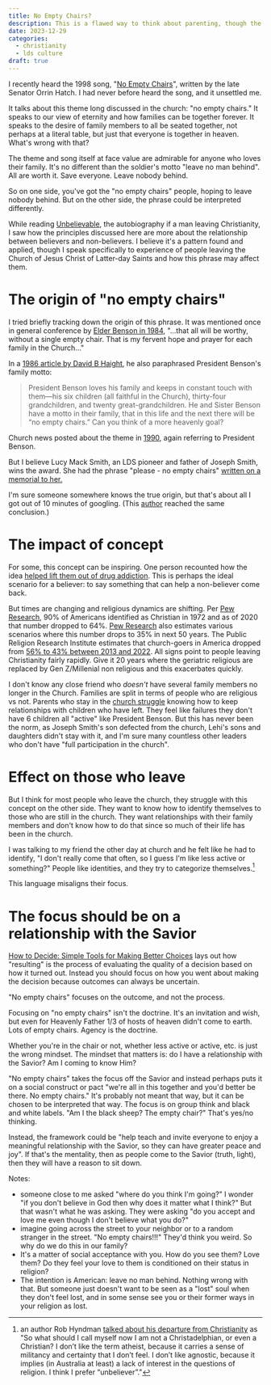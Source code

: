 ```yaml
---
title: No Empty Chairs?
description: This is a flawed way to think about parenting, though the intent is positive.
date: 2023-12-29
categories:
  - christianity
  - lds culture
draft: true
---
```

I recently heard the 1998 song, "[No Empty Chairs](http://bearlakemonsters.blogspot.com/2010/09/no-empty-chairs.html)", written by the late Senator Orrin Hatch. I had never before heard the song, and it unsettled me.

It talks about this theme long discussed in the church: "no empty chairs." It speaks to our view of eternity and how families can be together forever. It speaks to the desire of family members to all be seated together, not perhaps at a literal table, but just that everyone is together in heaven. What's wrong with that?

The theme and song itself at face value are admirable for anyone who loves their family. It's no different than the soldier's motto "leave no man behind". All are worth it. Save everyone. Leave nobody behind. 

So on one side, you've got the "no empty chairs" people, hoping to leave nobody behind. But on the other side, the phrase could be interpreted differently. 

While reading [Unbelievable](../book-review/unbelievable.md), the autobiography if a man leaving Christianity, I saw how the principles discussed here are more about the relationship between believers and non-believers. I believe it's a pattern found and applied, though I speak specifically to experience of people leaving the Church of Jesus Christ of Latter-day Saints and how this phrase may affect them. 

# The origin of "no empty chairs"

I tried briefly tracking down the origin of this phrase. It was mentioned once in general conference by [Elder Benson in 1984](https://www.lds-general-conference.org/), "...that all will be worthy, without a single empty chair. That is my fervent hope and prayer for each family in the Church..."

In a [1986 article by David B Haight](https://scriptures.byu.edu/#:t109b&%22empty%20chairs%22:st&&1830&2023&gjt&n&30@0$%22empty%20chairs%22), he also paraphrased President Benson's family motto:

> President Benson loves his family and keeps in constant touch with them—his six children (all faithful in the Church), thirty-four grandchildren, and twenty great-grandchildren. He and Sister Benson have a motto in their family, that in this life and the next there will be “no empty chairs.” Can you think of a more heavenly goal?

Church news posted about the theme in [1990](https://www.thechurchnews.com/1990/7/28/23261560/no-empty-chairs), again referring to President Benson. 

But I believe Lucy Mack Smith, an LDS pioneer and father of Joseph Smith, wins the award. She had the phrase "please - no empty chairs" [written on a memorial to her. ](https://latterdaysoprano.com/2008/03/08/no-empty-chairs/)

I'm sure someone somewhere knows the true origin, but that's about all I got out of 10 minutes of googling. (This [author](https://www.ldsliving.com/6-tips-for-parents-of-adult-children-who-dont-believe-in-the-church/s/90940) reached the same conclusion.)
# The impact of concept

For some, this concept can be inspiring. One person recounted how the idea [helped lift them out of drug addiction](https://www.churchofjesuschrist.org/study/ensign/2013/03/no-empty-chairs?lang=eng). This is perhaps the ideal scenario for a believer: to say something that can help a non-believer come back. 

But times are changing and religious dynamics are shifting. Per [Pew Research](https://www.pewresearch.org/religion/2022/09/13/modeling-the-future-of-religion-in-america/pf_2022-09-13_religious-projections_01-01/), 90% of Americans identified as Christian in 1972 and as of 2020 that number dropped to 64%. [Pew Research](https://www.pewresearch.org/religion/2022/09/13/modeling-the-future-of-religion-in-america/) also estimates various scenarios where this number drops to 35% in next 50 years. The Public Religion Research Institute estimates that church-goers in America dropped from [56% to 43% between 2013 and 2022](https://www.prri.org/research/religion-and-congregations-in-a-time-of-social-and-political-upheaval/). All signs point to people leaving Christianity fairly rapidly. Give it 20 years where the geriatric religious are replaced by Gen Z/Millenial non religious and this exacerbates quickly. 

I don't know any close friend who *doesn't* have several family members no longer in the Church. Families are split in terms of people who are religious vs not. Parents who stay in the [church struggle](https://www.ldsliving.com/6-tips-for-parents-of-adult-children-who-dont-believe-in-the-church/s/90940) knowing how to keep relationships with children who have left. They feel like failures they don't have 6 children all "active" like President Benson. But this has never been the norm, as Joseph Smith's son defected from the church, Lehi's sons and daughters didn't stay with it, and I'm sure many countless other leaders who don't have "full participation in the church". 

# Effect on those who leave

But I think for most people who leave the church, they struggle with this concept on the other side. They want to know how to identify themselves to those who are still in the church. They want relationships with their family members and don't know how to do that since so much of their life has been in the church. 

I was talking to my friend the other day at church and he felt like he had to identify, "I don't really come that often, so I guess I'm like less active or something?" People like identities, and they try to categorize themselves.[^1]

This language misaligns their focus. 

# The focus should be on a relationship with the Savior

[How to Decide: Simple Tools for Making Better Choices](../book-review/how-to-decide-simple-tools-for-making-better-choices.md) lays out how "resulting" is the process of evaluating the quality of a decision based on how it turned out. Instead you should focus on how you went about making the decision because outcomes can always be uncertain. 

"No empty chairs" focuses on the outcome, and not the process. 

Focusing on "no empty chairs" isn't the doctrine. It's an invitation and wish, but even for Heavenly Father 1/3 of hosts of heaven didn't come to earth. Lots of empty chairs. Agency is the doctrine. 

Whether you're in the chair or not, whether less active or active, etc. is just the wrong mindset. The mindset that matters is: do I have a relationship with the Savior? Am I coming to know Him?

"No empty chairs" takes the focus off the Savior and instead perhaps puts it on a social construct or pact "we're all in this together and you'd better be there. No empty chairs." It's probably not meant that way, but it can be chosen to be interpreted that way. The focus is on group think and black and white labels. "Am I the black sheep? The empty chair?" That's yes/no thinking.

Instead, the framework could be "help teach and invite everyone to enjoy a meaningful relationship with the Savior, so they can have greater peace and joy". If that's the mentality, then as people come to the Savior (truth, light), then they will have a reason to sit down. 


Notes:
- someone close to me asked "where do you think I'm going?"  I wonder "if you don't believe in God then why does it matter what I think?" But that wasn't what he was asking. They were asking "do you accept and love me even though I don't believe what you do?"
- imagine going across the street to your neighbor or to a random stranger in the street. "No empty chairs!!!" They'd think you weird. So why do we do this in our family?
- It's a matter of social acceptance with you. How do you see them? Love them? Do they feel your love to them is conditioned on their status in religion? 
- The intention is American: leave no man behind. Nothing wrong with that. But someone just doesn't want to be seen as a "lost" soul when they don't feel lost, and in some sense see you or their former ways in your religion as lost. 

[^1]: an author Rob Hyndman [talked about his departure from Christianity](https://robjhyndman.com/unbelievable/ch2.html) as "So what should I call myself now I am not a Christadelphian, or even a Christian? I don’t like the term atheist, because it carries a sense of militancy and certainty that I don’t feel. I don’t like agnostic, because it implies (in Australia at least) a lack of interest in the questions of religion. I think I prefer “unbeliever”."